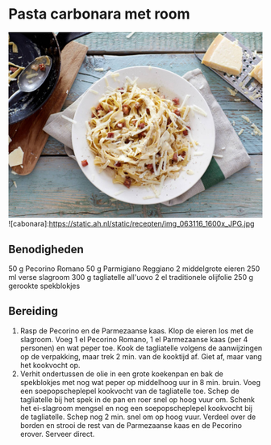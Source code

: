 # Pasta carbonara met room
![Carbonara](cabanora.jpg)
![cabonara]:https://static.ah.nl/static/recepten/img_063116_1600x_JPG.jpg

## Benodigheden
50 g
Pecorino Romano
50 g
Parmigiano Reggiano
2 middelgrote eieren
250 ml
verse slagroom
300 g
tagliatelle all'uovo
2 el
traditionele olijfolie
250 g
gerookte spekblokjes

## Bereiding 
 1. Rasp de Pecorino en de Parmezaanse kaas. Klop de eieren los met de slagroom. Voeg 1 el Pecorino Romano, 1 el Parmezaanse kaas (per 4 personen) en wat peper toe. Kook de tagliatelle volgens de aanwijzingen op de verpakking, maar trek 2 min. van de kooktijd af. Giet af, maar vang het kookvocht op.
 2. Verhit ondertussen de olie in een grote koekenpan en bak de spekblokjes met nog wat peper op middelhoog uur in 8 min. bruin. Voeg een soepopscheplepel kookvocht van de tagliatelle toe. Schep de tagliatelle bij het spek in de pan en roer snel op hoog vuur om. Schenk het ei-slagroom mengsel en nog een soepopscheplepel kookvocht bij de tagliatelle. Schep nog 2 min. snel om op hoog vuur. Verdeel over de borden en strooi de rest van de Parmezaanse kaas en de Pecorino erover. Serveer direct.
